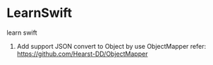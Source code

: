 # LearnSwift
learn swift

1. Add support JSON convert to Object by use ObjectMapper
refer: https://github.com/Hearst-DD/ObjectMapper
